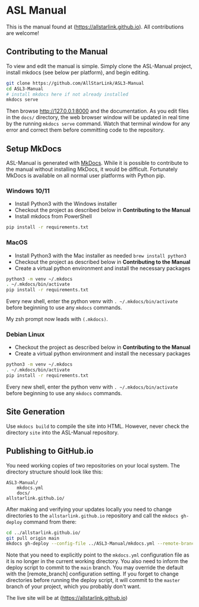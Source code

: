 # ASL Manual
This is the manual found at (https://allstarlink.github.io). All
contributions are welcome!

## Contributing to the Manual
To view and edit the manual is simple. Simply clone the ASL-Manual
project, install mkdocs (see below per platform), and begin editing.

```bash
git clone https://github.com/AllStarLink/ASL3-Manual
cd ASL3-Manual
# install mkdocs here if not already installed
mkdocs serve
```
Then browse http://127.0.0.1:8000 and the documentation.
As you edit files in the `docs/` directory, the web browser
window will be updated in real time by the running
`mkdocs serve` command. Watch that terminal window for any
error and correct them before committing code to the repository.

## Setup MkDocs
ASL-Manual is generated with [MkDocs](https://www.mkdocs.org/). While it is possible
to contribute to the manual without installing MkDocs, it would be difficult.
Fortunately MkDocs is available on all normal user platforms with Python pip.

### Windows 10/11
- Install Python3 with the Windows installer
- Checkout the project as described below in **Contributing to the Manual**
- Install mkdocs from PowerShell
```bash
pip install -r requirements.txt
```

### MacOS
- Install Python3 with the Mac installer as needed `brew install python3`
- Checkout the project as described below in **Contributing to the Manual**
- Create a virtual python environment and install the necessary packages
```bash
python3 -m venv ~/.mkdocs
. ~/.mkdocs/bin/activate
pip install -r requirements.txt
```

Every new shell, enter the python venv with `. ~/.mkdocs/bin/activate` before
beginning to use any `mkdocs` commands.

My zsh prompt now leads with `(.mkdocs)`. 

### Debian Linux
- Checkout the project as described below in **Contributing to the Manual**
- Create a virtual python environment and install the necessary packages
```bash
python3 -m venv ~/.mkdocs
. ~/.mkdocs/bin/activate
pip install -r requirements.txt
```

Every new shell, enter the python venv with `. ~/.mkdocs/bin/activate` before
beginning to use any `mkdocs` commands.

## Site Generation
Use `mkdocs build` to compile the site into HTML. However, never
check the directory `site` into the ASL-Manual repository.

## Publishing to GitHub.io
You need working copies of two repositories on your local system. The
directory structure should look like this:
```text
ASL3-Manual/
    mkdocs.yml
    docs/
allstarlink.github.io/
```
After making and verifying your updates locally you need to change
directories to the `allstarlink.github.io` repository and call the
`mkdocs gh-deploy` command from there:

```bash
cd ../allstarlink.github.io/
git pull origin main
mkdocs gh-deploy --config-file ../ASL3-Manual/mkdocs.yml --remote-branch main
```

Note that you need to explicitly point to the `mkdocs.yml` configuration file as
it is no longer in the current working directory. You also need to inform the
deploy script to commit to the `main` branch. You may override the default
with the [remote_branch] configuration setting. If you forget to change
directories before running the deploy script, it will commit to the `master`
branch of your project, which you probably don't want.

The live site will be at (https://allstarlink.github.io)
